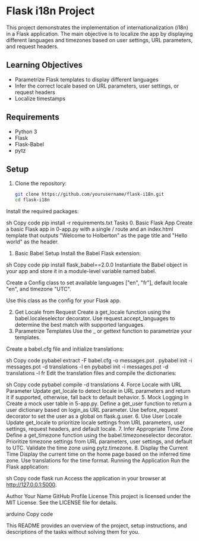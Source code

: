 # Flask i18n Project

This project demonstrates the implementation of internationalization (i18n) in a Flask application. The main objective is to localize the app by displaying different languages and timezones based on user settings, URL parameters, and request headers.

## Learning Objectives

- Parametrize Flask templates to display different languages
- Infer the correct locale based on URL parameters, user settings, or request headers
- Localize timestamps

## Requirements

- Python 3
- Flask
- Flask-Babel
- pytz

## Setup

1. Clone the repository:

   ```sh
   git clone https://github.com/yourusername/flask-i18n.git
   cd flask-i18n
Install the required packages:

sh
Copy code
pip install -r requirements.txt
Tasks
0. Basic Flask App
Create a basic Flask app in 0-app.py with a single / route and an index.html template that outputs "Welcome to Holberton" as the page title and "Hello world" as the header.

1. Basic Babel Setup
Install the Babel Flask extension:

sh
Copy code
pip install flask_babel==2.0.0
Instantiate the Babel object in your app and store it in a module-level variable named babel.

Create a Config class to set available languages ["en", "fr"], default locale "en", and timezone "UTC".

Use this class as the config for your Flask app.

2. Get Locale from Request
Create a get_locale function using the babel.localeselector decorator.
Use request.accept_languages to determine the best match with supported languages.
3. Parametrize Templates
Use the _ or gettext function to parametrize your templates.

Create a babel.cfg file and initialize translations:

sh
Copy code
pybabel extract -F babel.cfg -o messages.pot .
pybabel init -i messages.pot -d translations -l en
pybabel init -i messages.pot -d translations -l fr
Edit the translation files and compile the dictionaries:

sh
Copy code
pybabel compile -d translations
4. Force Locale with URL Parameter
Update get_locale to detect locale in URL parameters and return it if supported, otherwise, fall back to default behavior.
5. Mock Logging In
Create a mock user table in 5-app.py.
Define a get_user function to return a user dictionary based on login_as URL parameter.
Use before_request decorator to set the user as a global on flask.g.user.
6. Use User Locale
Update get_locale to prioritize locale settings from URL parameters, user settings, request headers, and default locale.
7. Infer Appropriate Time Zone
Define a get_timezone function using the babel.timezoneselector decorator.
Prioritize timezone settings from URL parameters, user settings, and default to UTC.
Validate the time zone using pytz.timezone.
8. Display the Current Time
Display the current time on the home page based on the inferred time zone.
Use translations for the time format.
Running the Application
Run the Flask application:

sh
Copy code
flask run
Access the application in your browser at http://127.0.0.1:5000.

Author
Your Name
GitHub Profile
License
This project is licensed under the MIT License. See the LICENSE file for details.

arduino
Copy code

This README provides an overview of the project, setup instructions, and descriptions of the tasks without solving them for you.
